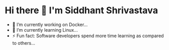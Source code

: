 # Hi there 👋 I'm Siddhant Shrivastava 

- 🔭 I’m currently working on Docker...
- 🌱 I’m currently learning Linux...
- ⚡ Fun fact: Software developers spend more time learning as compared to others...
<!--
**Suneba/Suneba** is a ✨ _special_ ✨ repository because its `README.md` (this file) appears on your GitHub profile.

Here are some ideas to get you started:

- 🔭 I’m currently working on PyQt5...
- 🌱 I’m currently learning Django...
- 👯 I’m looking to collaborate on ...
- 🤔 I’m looking for help with ...
- 💬 Ask me about ...
- 📫 How to reach me: ...
- 😄 Pronouns: ...
- ⚡ Fun fact: Software developers spend more time learning as compared to others...
-->
